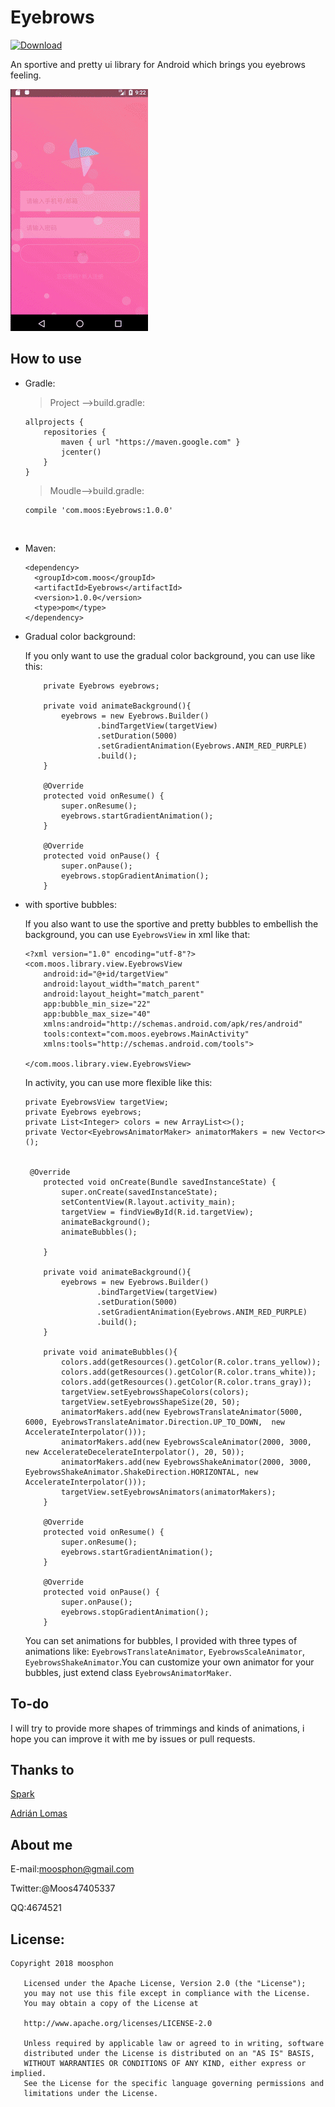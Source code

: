 # Eyebrows
[ ![Download](https://api.bintray.com/packages/moosphon/maven/Eyebrows/images/download.svg) ](https://bintray.com/moosphon/maven/Eyebrows/_latestVersion)

An sportive and pretty ui library for Android which brings you eyebrows feeling.

![image](https://github.com/Moosphan/Eyebrows/blob/b2447c30e01a7fe27874c963ab747eebccde074e/Eyebrows/image/eyebrows.gif)

## How to use

- Gradle:

  > Project —>build.gradle:

  ```
  allprojects {
      repositories {
          maven { url "https://maven.google.com" }
          jcenter()
      }
  }
  ```
  > Moudle—>build.gradle:

  ```
  compile 'com.moos:Eyebrows:1.0.0'
  ```

  ​

- Maven:

  ```
  <dependency>
    <groupId>com.moos</groupId>
    <artifactId>Eyebrows</artifactId>
    <version>1.0.0</version>
    <type>pom</type>
  </dependency>
  ```

- Gradual color background:

  If you only want to use the gradual color background, you can use like this:

  ```
      private Eyebrows eyebrows;

      private void animateBackground(){
          eyebrows = new Eyebrows.Builder()
                  .bindTargetView(targetView)
                  .setDuration(5000)
                  .setGradientAnimation(Eyebrows.ANIM_RED_PURPLE)
                  .build();
      }
      
      @Override
      protected void onResume() {
          super.onResume();
          eyebrows.startGradientAnimation();
      }

      @Override
      protected void onPause() {
          super.onPause();
          eyebrows.stopGradientAnimation();
      }
  ```

- with sportive bubbles:

  If you also want to use the sportive and pretty bubbles to embellish the background, you can use `EyebrowsView` in xml like that:

  ```
  <?xml version="1.0" encoding="utf-8"?>
  <com.moos.library.view.EyebrowsView
      android:id="@+id/targetView"
      android:layout_width="match_parent"
      android:layout_height="match_parent"
      app:bubble_min_size="22"
      app:bubble_max_size="40"
      xmlns:android="http://schemas.android.com/apk/res/android"
      tools:context="com.moos.eyebrows.MainActivity"
      xmlns:tools="http://schemas.android.com/tools">
      
  </com.moos.library.view.EyebrowsView>

  ```

  In activity, you can use more flexible like this:

  ```
  private EyebrowsView targetView;
  private Eyebrows eyebrows;
  private List<Integer> colors = new ArrayList<>();
  private Vector<EyebrowsAnimatorMaker> animatorMakers = new Vector<>();


   @Override
      protected void onCreate(Bundle savedInstanceState) {
          super.onCreate(savedInstanceState);
          setContentView(R.layout.activity_main);
          targetView = findViewById(R.id.targetView);
          animateBackground();
          animateBubbles();

      }

      private void animateBackground(){
          eyebrows = new Eyebrows.Builder()
                  .bindTargetView(targetView)
                  .setDuration(5000)
                  .setGradientAnimation(Eyebrows.ANIM_RED_PURPLE)
                  .build();
      }

      private void animateBubbles(){
          colors.add(getResources().getColor(R.color.trans_yellow));
          colors.add(getResources().getColor(R.color.trans_white));
          colors.add(getResources().getColor(R.color.trans_gray));
          targetView.setEyebrowsShapeColors(colors);
          targetView.setEyebrowsShapeSize(20, 50);
          animatorMakers.add(new EyebrowsTranslateAnimator(5000, 6000, EyebrowsTranslateAnimator.Direction.UP_TO_DOWN,  new AccelerateInterpolator()));
          animatorMakers.add(new EyebrowsScaleAnimator(2000, 3000, new AccelerateDecelerateInterpolator(), 20, 50));
          animatorMakers.add(new EyebrowsShakeAnimator(2000, 3000, EyebrowsShakeAnimator.ShakeDirection.HORIZONTAL, new AccelerateInterpolator()));
          targetView.setEyebrowsAnimators(animatorMakers);
      }

      @Override
      protected void onResume() {
          super.onResume();
          eyebrows.startGradientAnimation();
      }

      @Override
      protected void onPause() {
          super.onPause();
          eyebrows.stopGradientAnimation();
      }
  ```

  You can set animations for bubbles, I provided with three types of  animations like: `EyebrowsTranslateAnimator`, `EyebrowsScaleAnimator`, `EyebrowsShakeAnimator`.You can customize your own animator for your bubbles, just extend class `EyebrowsAnimatorMaker`.



## To-do

I will try to provide more shapes of trimmings and kinds of animations, i hope you can improve it with me by issues or pull requests.

## Thanks to 

[Spark](https://github.com/TonnyL/Spark)  

[Adrián Lomas](https://github.com/glomadrian)

## About me

E-mail:moosphon@gmail.com

Twitter:@Moos47405337

QQ:4674521



## License:

```
Copyright 2018 moosphon

   Licensed under the Apache License, Version 2.0 (the "License");
   you may not use this file except in compliance with the License.
   You may obtain a copy of the License at

   http://www.apache.org/licenses/LICENSE-2.0

   Unless required by applicable law or agreed to in writing, software
   distributed under the License is distributed on an "AS IS" BASIS,
   WITHOUT WARRANTIES OR CONDITIONS OF ANY KIND, either express or implied.
   See the License for the specific language governing permissions and
   limitations under the License.
```